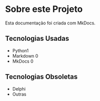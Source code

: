 # Sobre este Projeto

Esta documentação foi criada com MkDocs.

## Tecnologias Usadas

- Python1
- Markdown 0
- MkDocs 0

## Tecnologias Obsoletas
- Delphi
- Outras
